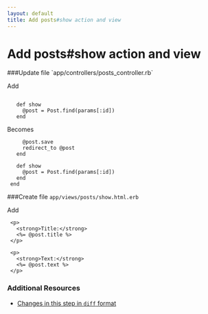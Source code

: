 ```yaml
---
layout: default
title: Add posts#show action and view
---
```


<h1 id="main">Add posts#show action and view</h1>
###Update file `app/controllers/posts_controller.rb`

Add
```
 
   def show
     @post = Post.find(params[:id])
   end
```


Becomes
```
     @post.save
     redirect_to @post
   end
 
   def show
     @post = Post.find(params[:id])
   end
 end

```


###Create file `app/views/posts/show.html.erb`

Add
```
 <p>
   <strong>Title:</strong>
   <%= @post.title %>
 </p>
 
 <p>
   <strong>Text:</strong>
   <%= @post.text %>
 </p>
```



### Additional Resources

* [Changes in this step in `diff` format](https://github.com/software-academy/rails_getting_started_bdd/commit/e8971cd13d0217537f24addfb2d9d319b1280d45)

